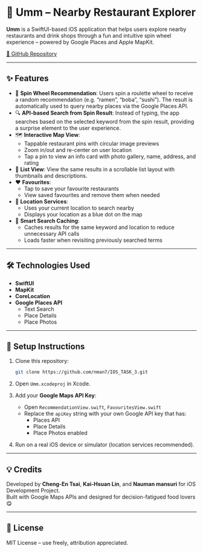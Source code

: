 # 🍜 Umm – Nearby Restaurant Explorer

**Umm** is a SwiftUI-based iOS application that helps users explore nearby restaurants and drink shops through a fun and intuitive spin wheel experience – powered by Google Places and Apple MapKit.

[🔗 GitHub Repository](https://github.com/nman7/IOS_TASK_3)

---

## ✨ Features

- 🎰 **Spin Wheel Recommendation**: Users spin a roulette wheel to receive a random recommendation (e.g. “ramen”, “boba”, “sushi”). The result is automatically used to query nearby places via the Google Places API.
- 🔍 **API-based Search from Spin Result**: Instead of typing, the app searches based on the selected keyword from the spin result, providing a surprise element to the user experience.
- 🗺️ **Interactive Map View**:
  - Tappable restaurant pins with circular image previews
  - Zoom in/out and re-center on user location
  - Tap a pin to view an info card with photo gallery, name, address, and rating
- 📄 **List View**: View the same results in a scrollable list layout with thumbnails and descriptions.
- ❤️ **Favourites**:
  - Tap to save your favourite restaurants
  - View saved favourites and remove them when needed
- 📍 **Location Services**:
  - Uses your current location to search nearby
  - Displays your location as a blue dot on the map
- 💾 **Smart Search Caching**:
  - Caches results for the same keyword and location to reduce unnecessary API calls
  - Loads faster when revisiting previously searched terms

---

## 🛠 Technologies Used

- **SwiftUI**
- **MapKit**
- **CoreLocation**
- **Google Places API**
  - Text Search
  - Place Details
  - Place Photos

---

## 🧪 Setup Instructions

1. Clone this repository:
   ```bash
   git clone https://github.com/nman7/IOS_TASK_3.git
   ```

2. Open `Umm.xcodeproj` in Xcode.

3. Add your **Google Maps API Key**:
   - Open `RecommendationView.swift`, `FavouritesView.swift`
   - Replace the `apiKey` string with your own Google API key that has:
     - Places API
     - Place Details
     - Place Photos enabled

4. Run on a real iOS device or simulator (location services recommended).

---


## 💡 Credits

Developed by **Cheng-En Tsai**,	**Kai-Hsuan Lin**, and	**Nauman mansuri** for iOS Development Project.  
Built with Google Maps APIs and designed for decision-fatigued food lovers 😋

---

## 📄 License

MIT License – use freely, attribution appreciated.
